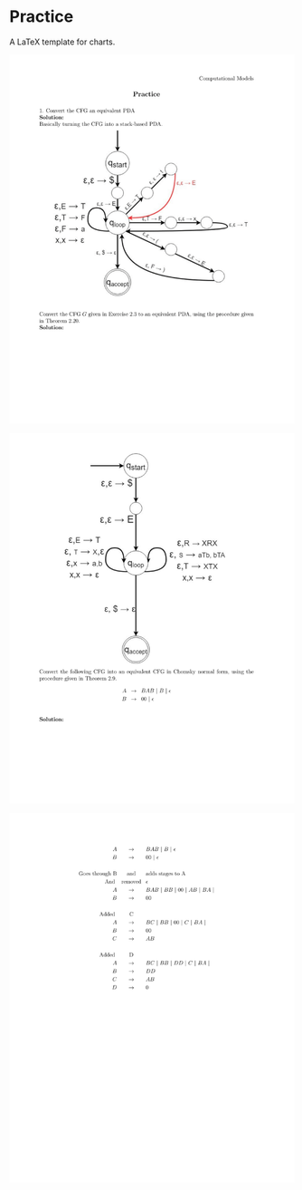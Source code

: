 # Practice
A LaTeX template for charts.

[![1](https://github.com/ChristyYuen/CFG-to-PDA-Converter/blob/main/hw8-1.png)](https://github.com/ChristyYuen/CFG-to-PDA-Converter/blob/main/hw8.pdf)

[![2](https://github.com/ChristyYuen/CFG-to-PDA-Converter/blob/main/hw8-2.png)](https://github.com/ChristyYuen/CFG-to-PDA-Converter/blob/main/hw8.pdf)

[![3](https://github.com/ChristyYuen/CFG-to-PDA-Converter/blob/main/hw8-3.png)](https://github.com/ChristyYuen/CFG-to-PDA-Converter/blob/main/hw8.pdf)

